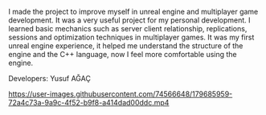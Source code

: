 I made the project to improve myself in unreal engine and multiplayer game development. It was a very useful project for my personal development. I learned basic mechanics such as server client relationship, replications, sessions and optimization techniques in multiplayer games. It was my first unreal engine experience, it helped me understand the structure of the engine and the C++ language, now I feel more comfortable using the engine.

Developers:
Yusuf AĞAÇ

https://user-images.githubusercontent.com/74566648/179685959-72a4c73a-9a9c-4f52-b9f8-a414dad00ddc.mp4

